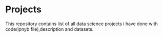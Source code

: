 # Projects
This repository contains list of all data science projects i have done with code(ipnyb file),description and datasets.
